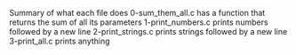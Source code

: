 Summary of what each file does
0-sum_them_all.c has a function that returns the sum of all its parameters
1-print_numbers.c prints numbers followed by a new line
2-print_strings.c prints strings followed by a new line
3-print_all.c prints anything
